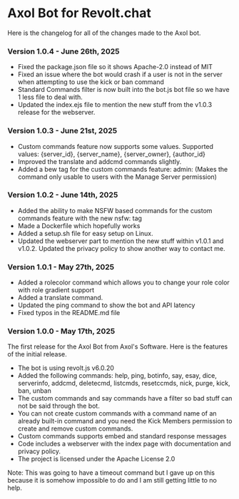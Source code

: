 # Axol Bot for Revolt.chat

Here is the changelog for all of the changes made to the Axol bot.

### Version 1.0.4 - June 26th, 2025

- Fixed the package.json file so it shows Apache-2.0 instead of MIT
- Fixed an issue where the bot would crash if a user is not in the server when attempting to use the kick or ban command
- Standard Commands filter is now built into the bot.js bot file so we have 1 less file to deal with.
- Updated the index.ejs file to mention the new stuff from the v1.0.3 release for the webserver.

### Version 1.0.3 - June 21st, 2025

- Custom commands feature now supports some values. Supported values: {server_id}, {server_name}, {server_owner}, {author_id}
- Improved the translate and addcmd commands slightly.
- Added a bew tag for the custom commands feature: admin: (Makes the command only usable to users with the Manage Server permission)

### Version 1.0.2 - June 14th, 2025

- Added the ability to make NSFW based commands for the custom commands feature with the new nsfw: tag
- Made a Dockerfile which hopefully works
- Added a setup.sh file for easy setup on Linux.
- Updated the webserver part to mention the new stuff within v1.0.1 and v1.0.2. Updated the privacy policy to show another way to contact me.

### Version 1.0.1 - May 27th, 2025

- Added a rolecolor command which allows you to change your role color with role gradient support
- Added a translate command.
- Updated the ping command to show the bot and API latency
- Fixed typos in the README.md file

### Version 1.0.0 - May 17th, 2025

The first release for the Axol Bot from Axol's Software. Here is the features of the initial release.

- The bot is using revolt.js v6.0.20
- Added the following commands: help, ping, botinfo, say, esay, dice, serverinfo, addcmd, deletecmd, listcmds, resetccmds, nick, purge, kick, ban, unban
- The custom commands and say commands have a filter so bad stuff can not be said through the bot.
- You can not create custom commands with a command name of an already built-in command and you need the Kick Members permission to create and remove custom commands.
- Custom commands supports embed and standard response messages
- Code includes a webserver with the index page with documentation and privacy policy.
- The project is licensed under the Apache License 2.0

Note: This was going to have a timeout command but I gave up on this because it is somehow impossible to do and I am still getting little to no help.